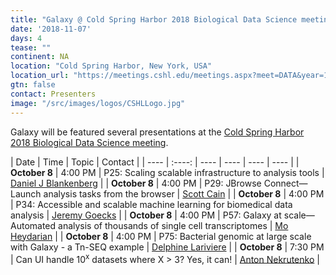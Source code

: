 ```yaml
---
title: "Galaxy @ Cold Spring Harbor 2018 Biological Data Science meeting"
date: '2018-11-07'
days: 4
tease: ""
continent: NA
location: "Cold Spring Harbor, New York, USA"
location_url: "https://meetings.cshl.edu/meetings.aspx?meet=DATA&year=18"
gtn: false
contact: Presenters
image: "/src/images/logos/CSHLLogo.jpg"
---
```


Galaxy will be featured several presentations at the [Cold Spring Harbor 2018 Biological Data Science meeting](https://meetings.cshl.edu/meetings.aspx?meet=DATA&year=18).

| Date | Time | Topic | Contact |
| ---- | :----: | ---- | ---- | ---- | ---- |
| **October 8** | 4:00 PM | P25: Scaling scalable infrastructure to analysis tools | [Daniel J Blankenberg](/src/people/dan/index.md) |
| **October 8** | 4:00 PM | P29: JBrowse Connect—Launch analysis tasks from the browser | [Scott Cain](http://gmod.org/wiki/User:Scott) |
| **October 8** | 4:00 PM | P34: Accessible and scalable machine learning for biomedical data analysis | [Jeremy Goecks](/src/people/jeremy-goecks/index.md) |
| **October 8** | 4:00 PM | P57: Galaxy at scale—Automated analysis of thousands of single cell transcriptomes | [Mo Heydarian](/src/people/mo-heydarian/index.md) |
| **October 8** | 4:00 PM | P75: Bacterial genomic at large scale with Galaxy - a Tn-SEQ example | [Delphine Lariviere](/src/people/delphine-lariviere/index.md) |
| **October 8** | 7:30 PM | Can UI handle 10<sup>x</sup> datasets where X > 3? Yes, it can! | [Anton Nekrutenko](/src/people/anton/index.md) |
